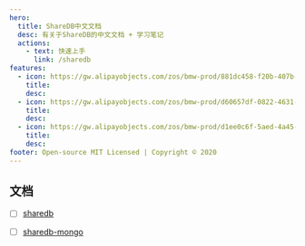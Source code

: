 ```yaml
---
hero:
  title: ShareDB中文文档
  desc: 有关于ShareDB的中文文档 + 学习笔记
  actions:
    - text: 快速上手
      link: /sharedb
features:
  - icon: https://gw.alipayobjects.com/zos/bmw-prod/881dc458-f20b-407b-947a-95104b5ec82b/k79dm8ih_w144_h144.png
    title:
    desc:
  - icon: https://gw.alipayobjects.com/zos/bmw-prod/d60657df-0822-4631-9d7c-e7a869c2f21c/k79dmz3q_w126_h126.png
    title:
    desc:
  - icon: https://gw.alipayobjects.com/zos/bmw-prod/d1ee0c6f-5aed-4a45-a507-339a4bfe076c/k7bjsocq_w144_h144.png
    title:
    desc:
footer: Open-source MIT Licensed | Copyright © 2020
---
```


## 文档

- [ ] [sharedb](./sharedb)

- [ ] [sharedb-mongo](./sharedb-mongo)
